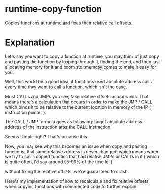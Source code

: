 # runtime-copy-function
Copies functions at runtime and fixes their relative call offsets.
# Explanation
Let's say you want to copy a function at runtime, you may think of just copy and pasting the function by looping through it, finding the end, and then just allocating memory for it and boom std::memcpy comes to make it easy for you.

Well, this would be a good idea, if functions used absolute address calls every time they want to call a function, which isn't the case.

Most CALLs and JMPs you see, take relative offsets as operands. That means there's a calculation that occurs in order to make the JMP / CALL which binds it to be relative to the current location in memory of the IP ( instruction pointer ).

The CALL / JMP formula goes as following: target absolute address - address of the instruction after the CALL instruction.

Seems simple right? That's because it is.

Now, you may see why this becomes an issue when copy and pasting functions, that same relative address is never changed, which means when we try to call a copied function that had relative JMPs or CALLs in it ( which is quite often, I'd say around 95-99% of the time lol )

without fixing the relative offsets, we're guaranteed to crash.

Here's my implementation of how to recalculate and fix relative offsets when copying functions with commented code to further explain
